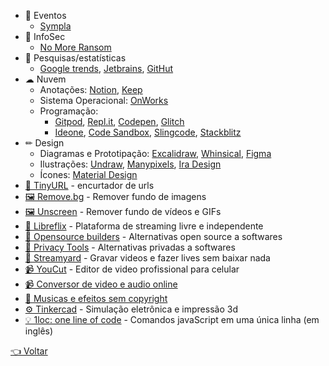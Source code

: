 - 🎉 Eventos
  - [Sympla](https://www.sympla.com.br)
- 🔐 InfoSec
  - [No More Ransom](https://www.nomoreransom.org/pt/index.html)
- 🔎 Pesquisas/estatísticas
  - [Google trends](https://trends.google.com.br/trends/?geo=BR),
  [Jetbrains](https://www.jetbrains.com/lp/devecosystem-2020),
  [GitHut](https://madnight.github.io/githut)
- ☁ Nuvem
  - Anotações: 
    [Notion](https://www.notion.so),
    [Keep](https://keep.google.com)
  - Sistema Operacional: [OnWorks](https://www.onworks.net)
  - Programação: 
    - [Gitpod](https://gitpod.io),
    [Repl.it](https://repl.it),
    [Codepen](https://codepen.io),
    [Glitch](https://glitch.com)
    - [Ideone](https://ideone.com),
    [Code Sandbox](https://codesandbox.io),
    [Slingcode](https://slingcode.net),
    [Stackblitz](https://stackblitz.com)
- ✏ Design
  - Diagramas e Prototipação: 
    [Excalidraw](https://excalidraw.com),
    [Whinsical](https://whimsical.com),
    [Figma](https://www.figma.com)
  - Ilustrações:
    [Undraw](https://undraw.co/illustrations),
    [Manypixels](https://www.manypixels.co/gallery),
    [Ira Design](https://www.manypixels.co/gallery)
  - Ícones: [Material Design](https://material.io/resources/icons/?style=baseline)
- [🔗 TinyURL](https://tinyurl.com) - encurtador de urls
- [🖼 Remove.bg](https://www.remove.bg) - Remover fundo de imagens
- [🖼 Unscreen](https://www.unscreen.com) - Remover fundo de vídeos e GIFs
- [👥 Libreflix](https://libreflix.org) - Plataforma de streaming livre e independente
- [👥 Opensource builders](https://opensource.builders) - Alternativas open source a softwares
- [👥 Privacy Tools](https://www.privacytools.io) - Alternativas privadas a softwares
- [🦆 Streamyard](https://streamyard.com) - Gravar videos e fazer lives sem baixar nada
- [📹 YouCut](https://play.google.com/store/apps/details?id=com.camerasideas.trimmer) - Editor de video profissional para celular
- [📹 Conversor de video e audio online](https://convert-video-online.com/pt)
- [🎵 Musicas e efeitos sem copyright](https://www.youtube.com/channel/UCZVzgqp-fRUgyvRAmlm9IxA)
- [⚙ Tinkercad](https://www.tinkercad.com) - Simulação eletrônica e impressão 3d
- [💡 1loc: one line of code](https://1loc.dev) - Comandos javaScript em uma única linha (em inglês)

[👈 Voltar](../README.md)
